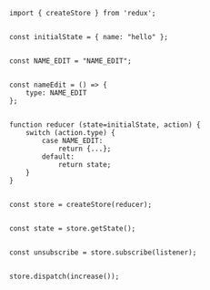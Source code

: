 <pre>
    <code>
        import { createStore } from 'redux';
        <!-- 1. 리듀서 생성 -->
        <!-- 1-1) 상태 정의 (리듀서) -->
        const initialState = { name: "hello" };

        <!-- 1-2) 액션 타입 정의 (리듀서) -->
        const NAME_EDIT = "NAME_EDIT";

        <!-- 1-3) 액션 함수 정의 (리듀서) -->
        const nameEdit = () => {
            type: NAME_EDIT
        };

        <!-- 1-4) 리듀서 생성 -->
        function reducer (state=initialState, action) {
            switch (action.type) {
                case NAME_EDIT:
                    return {...};
                default:
                    return state;
            }
        }

        <!-- 2. 스토어 생성 -->
        const store = createStore(reducer);

        <!-- 3. 상태 조회 -->
        const state = store.getState();

        <!-- 4. 구독 해제 -->
        const unsubscribe = store.subscribe(listener);

        <!-- 5. 디스패치 -->
        store.dispatch(increase());
    </code>
<pre>